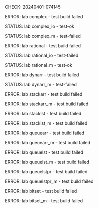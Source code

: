 CHECK: 20240401-074145
ERROR: lab complex - test build failed
STATUS: lab complex_io - test-ok
STATUS: lab complex_m - test-failed
ERROR: lab rational - test build failed
STATUS: lab rational_io - test-failed
STATUS: lab rational_m - test-ok
ERROR: lab dynarr - test build failed
STATUS: lab dynarr_m - test-failed
ERROR: lab stackarr - test build failed
ERROR: lab stackarr_m - test build failed
ERROR: lab stacklst - test build failed
ERROR: lab stacklst_m - test build failed
ERROR: lab queuearr - test build failed
ERROR: lab queuearr_m - test build failed
ERROR: lab queuelst - test build failed
ERROR: lab queuelst_m - test build failed
ERROR: lab queuelstpr - test build failed
ERROR: lab queuelstpr_m - test build failed
ERROR: lab bitset - test build failed
ERROR: lab bitset_m - test build failed
